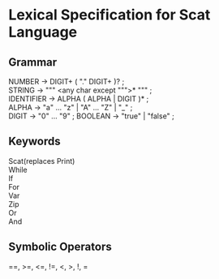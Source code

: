 # Lexical Specification for Scat Language


## Grammar
NUMBER         → DIGIT+ ( "." DIGIT+ )? ;  
STRING         → "\"" <any char except "\"">* "\"" ;  
IDENTIFIER     → ALPHA ( ALPHA | DIGIT )* ;  
ALPHA          → "a" ... "z" | "A" ... "Z" | "_" ;  
DIGIT          → "0" ... "9" ;
BOOLEAN        → "true" | "false" ;


## Keywords
Scat(replaces Print)  
While  
If  
For  
Var  
Zip  
Or  
And  


## Symbolic Operators
==, >=, <=, !=, <, >, !, =
